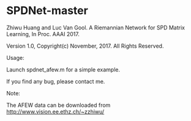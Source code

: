 # SPDNet-master
Zhiwu Huang and Luc Van Gool. A Riemannian Network for SPD Matrix Learning, In Proc. AAAI 2017. 

Version 1.0,  Copyright(c) November, 2017. All Rights Reserved.

Usage:

Launch spdnet_afew.m for a simple example.

If you find any bug, please contact me. 

Note:

The AFEW data can be downloaded from http://www.vision.ee.ethz.ch/~zzhiwu/


